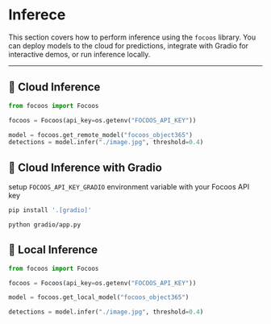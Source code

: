 # Inferece

This section covers how to perform inference using the `focoos` library. You can deploy models to the cloud for predictions, integrate with Gradio for interactive demos, or run inference locally.

---

## 🤖 Cloud Inference

```python
from focoos import Focoos

focoos = Focoos(api_key=os.getenv("FOCOOS_API_KEY"))

model = focoos.get_remote_model("focoos_object365")
detections = model.infer("./image.jpg", threshold=0.4)
```

## 🤖 Cloud Inference with Gradio

setup `FOCOOS_API_KEY_GRADIO` environment variable with your Focoos API key

```bash linenums="0"
pip install '.[gradio]'
```

```bash linenums="0"
python gradio/app.py
```

## 🤖 Local Inference

```python
from focoos import Focoos

focoos = Focoos(api_key=os.getenv("FOCOOS_API_KEY"))

model = focoos.get_local_model("focoos_object365")

detections = model.infer("./image.jpg", threshold=0.4)
```
